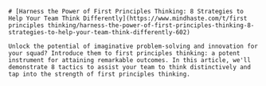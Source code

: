 
    # [Harness the Power of First Principles Thinking: 8 Strategies to Help Your Team Think Differently](https://www.mindhaste.com/t/first principles thinking/harness-the-power-of-first-principles-thinking-8-strategies-to-help-your-team-think-differently-602)

    Unlock the potential of imaginative problem-solving and innovation for your squad? Introduce them to first principles thinking: a potent instrument for attaining remarkable outcomes. In this article, we'll demonstrate 8 tactics to assist your team to think distinctively and tap into the strength of first principles thinking.
    
